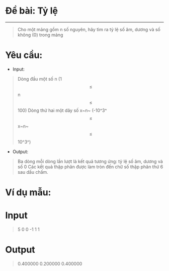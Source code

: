 # Đề bài: Tỷ lệ
---
>  Cho một mảng gồm n số nguyên, hãy tìm ra tỷ lệ số âm, dương và số không (0) trong mảng 
# Yêu cầu:
* Input:
>  Dòng đầu một số n (1 $$\leq$$ n $$\leq$$ 100)
Dòng thứ hai một dãy số x~n~ (-10^3^ $$\leq$$ x~n~ $$\leq$$ 10^3^)
* Output:
> Ba dòng mỗi dòng lần lượt là kết quả tương ứng: tỷ lệ số âm, dương và số 0
Các kết quả thập phân được làm tròn đến chữ số thập phân thứ 6 sau dấu chấm.
# Ví dụ mẫu:
# **Input**
> 5
0 0 -1 1 1
# **Output**
>0.400000
0.200000
0.400000